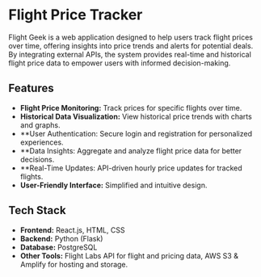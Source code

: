 # Flight Price Tracker

Flight Geek is a web application designed to help users track flight prices over time, offering insights into price trends and alerts for potential deals. By integrating external APIs, the system provides real-time and historical flight price data to empower users with informed decision-making.


## Features
- **Flight Price Monitoring:** Track prices for specific flights over time.
- **Historical Data Visualization:** View historical price trends with charts and graphs.
- **User Authentication: Secure login and registration for personalized experiences.
- **Data Insights: Aggregate and analyze flight price data for better decisions.
- **Real-Time Updates: API-driven hourly price updates for tracked flights.
- **User-Friendly Interface:** Simplified and intuitive design.


## Tech Stack
- **Frontend:** React.js, HTML, CSS
- **Backend:** Python (Flask)
- **Database:** PostgreSQL
- **Other Tools:** Flight Labs API for flight and pricing data, AWS S3 & Amplify for hosting and storage.
